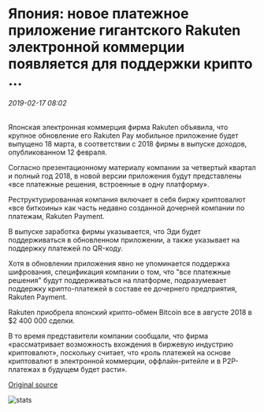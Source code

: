 # Япония: новое платежное приложение гигантского Rakuten электронной коммерции появляется для поддержки крипто ...

###### 2019-02-17 08:02

Японская электронная коммерция фирма Rakuten объявила, что крупное обновление его Rakuten Pay мобильное приложение будет выпущено 18 марта, в соответствии с 2018 фирмы в выпуске доходов, опубликованном 12 февраля.

Согласно презентационному материалу компании за четвертый квартал и полный год 2018, в новой версии приложения будут представлены «все платежные решения, встроенные в одну платформу».

Реструктурированная компания включает в себя биржу криптовалют «все биткоины» как часть недавно созданной дочерней компании по платежам, Rakuten Payment.

В выпуске заработка фирмы указывается, что Эди будет поддерживаться в обновленном приложении, а также указывает на поддержку платежей по QR-коду.

Хотя в обновлении приложения явно не упоминается поддержка шифрования, спецификация компании о том, что "все платежные решения" будут поддерживаться на платформе, подразумевает поддержку крипто-платежей в составе ее дочернего предприятия, Rakuten Payment.

Rakuten приобрела японский крипто-обмен Bitcoin все в августе 2018 в $2 400 000 сделки.

В то время представители компании сообщали, что фирма «рассматривает возможность вхождения в биржевую индустрию криптовалют», поскольку считает, что «роль платежей на основе криптовалют в электронной коммерции, оффлайн-ритейле и в P2P-платежах в будущем будет расти».

[Original source](https://cointelegraph.com/news/japan-e-commerce-giant-rakutens-new-payment-app-appears-to-support-crypto)

![stats](https://c.statcounter.com/11760860/0/a89fa40b/1/ "stats")